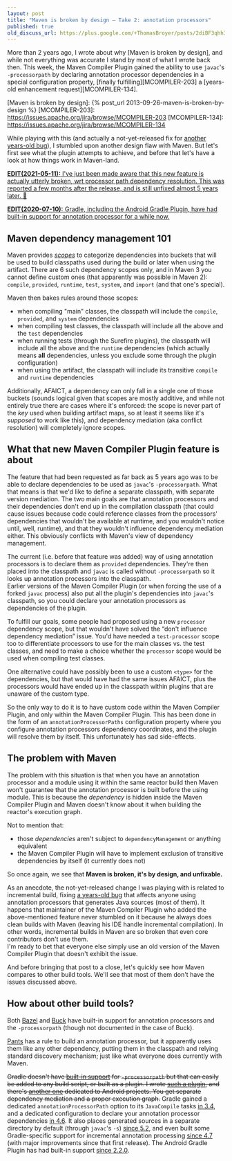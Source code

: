 ```yaml
---
layout: post
title: "Maven is broken by design — Take 2: annotation processors"
published: true
old_discuss_url: https://plus.google.com/+ThomasBroyer/posts/2diBF3qhh36
---
```


More than 2 years ago, I wrote about why [Maven is broken by design],
and while not everything was accurate I stand by most of what I wrote back then.
This week, the Maven Compiler Plugin gained the ability to use `javac`'s `-processorpath`
by declaring annotation processor dependencies in a special configuration property,
[finally fulfilling][MCOMPILER-203] a [years-old enhancement request][MCOMPILER-134].

[Maven is broken by design]: {% post_url 2013-09-26-maven-is-broken-by-design %}
[MCOMPILER-203]: https://issues.apache.org/jira/browse/MCOMPILER-203
[MCOMPILER-134]: https://issues.apache.org/jira/browse/MCOMPILER-134

While playing with this (and actually a not-yet-released fix for [another years-old bug][MCOMPILER-235]),
I stumbled upon another design flaw with Maven.
But let's first see what the plugin attempts to achieve,
and before that let's have a look at how things work in Maven-land.

[MCOMPILER-235]: https://issues.apache.org/jira/browse/MCOMPILER-235

<ins datetime="2021-05-11">**EDIT(2021-05-11):** I've just been made aware that this new feature is actually [utterly broken][MCOMPILER-272],
wrt processor path dependency resolution.
This was reported a few months after the release,
and is still unfixed almost 5 years later. 🤷</ins>

[MCOMPILER-272]: https://issues.apache.org/jira/browse/MCOMPILER-272

<ins datetime="2020-07-20">**EDIT(2020-07-10):** Gradle, including the Android Gradle Plugin, 
have had built-in support for annotation processor for a while now.</ins>

Maven dependency management 101
-------------------------------

Maven provides [_scopes_] to categorize dependencies into buckets
that will be used to build classpaths used during the build or later when using the artifact.
There are 6 such dependency scopes only, and in Maven 3 you cannot define custom ones
(that apparently was possible in Maven 2):
`compile`, `provided`, `runtime`, `test`, `system`, and `import` (and that one's special).

[_scopes_]: https://maven.apache.org/guides/introduction/introduction-to-dependency-mechanism.html#Dependency_Scope

Maven then bakes rules around those scopes:

 * when compiling "main" classes, the classpath will include the `compile`, `provided`, and `system` dependencies
 * when compiling test classes, the classpath will include all the above and the `test` dependencies
 * when running tests (through the Surefire plugins), the classpath will include all the above and the `runtime` dependencies
   (which actually means **all** dependencies, unless you exclude some through the plugin configuration)
 * when using the artifact, the classpath will include its transitive `compile` and `runtime` dependencies

Additionally, AFAICT, a dependency can only fall in a single one of those buckets
(sounds logical given that scopes are mostly additive,
and while not entirely true there are cases where it's enforced:
the scope is never part of the _key_ used when building artifact maps,
so at least it seems like it's _supposed_ to work like this),
and dependency mediation (aka conflict resolution) will completely ignore scopes.

What that new Maven Compiler Plugin feature is about
----------------------------------------------------

The feature that had been requested as far back as 5 years ago
was to be able to declare dependencies to be used as `javac`'s `-processorpath`.
What that means is that we'd like to define a separate classpath, with separate version mediation.
The two main goals are that annotation processors and their dependencies don't end up in the compilation classpath
(that could cause issues because code could reference classes from the processors' dependencies
that wouldn't be available at runtime, and you wouldn't notice until, well, runtime),
and that they wouldn't influence dependency mediation either.
This obviously conflicts with Maven's view of dependency management.

The current (i.e. before that feature was added) way of using annotation processors
is to declare them as `provided` dependencies.
They're then placed into the classpath and `javac` is called without `-processorpath`
so it looks up annotation processors into the classpath.  
Earlier versions of the Maven Compiler Plugin (or when forcing the use of a forked `javac` process)
also put all the plugin's dependencies into `javac`'s classpath,
so you could declare your annotation processors as dependencies of the plugin.

To fulfill our goals, some people had proposed using a new `processor` dependency scope,
but that wouldn't have solved the “don't influence dependency mediation” issue.
You'd have needed a `test-processor` scope too to differentiate processors to use
for the main classes vs. the test classes,
and need to make a choice whether the `processor` scope would be used when compiling test classes.

One alternative could have possibly been to use a custom `<type>` for the dependencies,
but that would have had the same issues AFAICT,
plus the processors would have ended up in the classpath within plugins that are unaware of the custom type.

So the only way to do it is to have custom code within the Maven Compiler Plugin,
and only within the Maven Compiler Plugin.
This has been done in the form of an `annotationProcessorPaths` configuration property
where you configure annotation processors dependency coordinates,
and the plugin will resolve them by itself.
This unfortunately has sad side-effects.

The problem with Maven
----------------------

The problem with this situation is that
when you have an annotation processor and a module using it within the same reactor build
then Maven won't guarantee that the annotation processor is built before the using module.
This is because the _dependency_ is hidden inside the Maven Compiler Plugin
and Maven doesn't know about it when building the reactor's execution graph.

Not to mention that:

 * those _dependencies_ aren't subject to `dependencyManagement`
   or anything equivalent
 * the Maven Compiler Plugin will have to implement exclusion of transitive dependencies by itself (it currently does not)

So once again, we see that **Maven is broken, it's by design, and unfixable.**

As an anecdote, the not-yet-released change I was playing with is related to incremental build,
fixing [a years-old bug][MCOMPILER-235] that affects anyone using annotation processors that generates Java sources (most of them).
It happens that maintainer of the Maven Compiler Plugin who added the above-mentioned feature
never stumbled on it because he always does clean builds with Maven
(leaving his IDE handle incremental compilation).
In other words, incremental builds in Maven are so broken that even core contributors don't use them.  
I'm ready to bet that everyone else simply use an old version of the Maven Compiler Plugin that doesn't exhibit the issue.

And before bringing that post to a close, let's quickly see how Maven compares to other build tools. We'll see that most of them don't have the issues discussed above.

How about other build tools?
----------------------------

Both [Bazel] and [Buck] have built-in support for annotation processors and the `-processorpath` (though not documented in the case of Buck).

[Bazel]: http://bazel.io/docs/be/java.html#java_plugin
[Buck]: https://github.com/facebook/buck/blob/master/src/com/facebook/buck/jvm/java/JvmLibraryArg.java#L43

[Pants] has a rule to build an annotation processor, but it apparently uses them like any other dependency,
putting them in the classpath and relying standard discovery mechanism;
just like what everyone does currently with Maven.

[Pants]: https://pantsbuild.github.io/build_dictionary.html#bdict_annotation_processor

<del datetime="2020-07-20">Gradle doesn't have [built-in support][gradle pull 456] for `-processorpath`
but that can easily be added to any build script, or built as a plugin.
I wrote [such a plugin][gradle-apt-plugin],
and there's [another one][android-apt] dedicated to Android projects.
You get separate dependency mediation and a proper execution graph.</del>
Gradle gained a dedicated `annotationProcessorPath` option to its `JavaCompile` tasks [in 3.4][JavaCompile.options.annotationProcessorPath],
and a dedicated configuration to declare your annotation processor dependencies [in 4.6][SourceSet.annotationProcessor].
It also places generated sources in a separate directory by default (through `javac`'s `-s`) [since 5.2][annotationProcessorGeneratedSourcesDirectory],
and even built some Gradle-specific support for incremental annotation processing [since 4.7][incap]
(with major improvements since that first release).
The Android Gradle Plugin has had built-in support [since 2.2.0][agp-annotationProcessor].

[gradle pull 456]: https://github.com/gradle/gradle/pull/456
[gradle-apt-plugin]: https://plugins.gradle.org/plugin/net.ltgt.apt
[android-apt]: https://bitbucket.org/hvisser/android-apt
[JavaCompile.options.annotationProcessorPath]: https://docs.gradle.org/3.4/release-notes.html#compile-avoidance-in-the-presence-of-annotation-processors
[SourceSet.annotationProcessor]: https://docs.gradle.org/4.6/release-notes.html#convenient-declaration-of-annotation-processor-dependencies
[annotationProcessorGeneratedSourcesDirectory]: https://docs.gradle.org/5.2/release-notes.html#annotation-processor-improvements
[incap]: https://docs.gradle.org/4.7/release-notes.html
[agp-annotationProcessor]: https://developer.android.com/studio/releases/gradle-plugin#2-2-0
